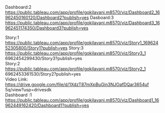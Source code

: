 Dashboard:2  https://public.tableau.com/app/profile/gokilavani.m8570/viz/Dashboard2_16962450160120/Dashboard2?publish=yes
Dasboard:3  https://public.tableau.com/app/profile/gokilavani.m8570/viz/Dashboard3_16962451174350/Dashboard3?publish=yes
 	
Story:1  https://public.tableau.com/app/profile/gokilavani.m8570/viz/Story1_16962452305800/Story1?publish=yes
Story:3  https://public.tableau.com/app/profile/gokilavani.m8570/viz/Story3_1 6962454299430/Story3?publish=yes    
Story:2    https://public.tableau.com/app/profile/gokilavani.m8570/viz/Story2_1  6962453361530/Story2?publish=yes                                                
Video Link: https://drive.google.com/file/d/1XdzT87mXpBuGin3NJOafDQar3654uf          5q/view?usp=drivesdk        
Dashboard :1  https://public.tableau.com/app/profile/gokilavani.m8570/viz/Dashboard1_16962449162420/Dashboard1?publish=yes
